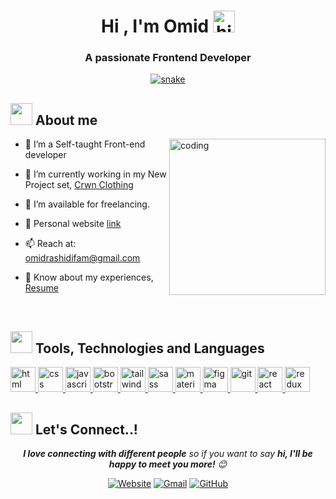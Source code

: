 <h1 align="center"><b>Hi , I'm Omid </b><img src="https://github.com/OmidRashidiFam/OmidRashidiFam/blob/main/files/hi.gif" alt="hi" width="35"></h1>

<h3 align="center">A passionate Frontend Developer</h3>

<div align="center">
	<a href="https://github.com/OmidRashidiFam/OmidRashidiFam">
 		<img src="https://github.com/OmidRashidiFam/OmidRashidiFam/blob/main/files/grid-snake.svg" alt="snake" />
	</a>
</div>

## <img src="https://github.com/OmidRashidiFam/OmidRashidiFam/blob/main/files/about.gif" width="35px"> **About me**

<img align="right" src="https://github.com/OmidRashidiFam/OmidRashidiFam/blob/main/files/coding.gif" alt="coding" width=250px>

- 🌱 I’m a Self-taught Front-end developer

- 🔭 I’m currently working in my New Project
  set, <a href="https://github.com/OmidRashidiFam/crwn-clothing" target="_blank">Crwn Clothing</a>

- 🤝 I’m available for freelancing.

- 📝 Personal website <a href="https://OmidRashidiFam.github.io" target="_blank">link</a>

- 📫 Reach at: <a href="mailto:omidrashidifam@gmail.com">omidrashidifam@gmail.com</a>

- 📄 Know about my experiences, <a href="https://raw.githubusercontent.com/OmidRashidiFam/OmidRashidiFam/main/files/Omid-Rashidifam.pdf" target="_blank">Resume</a>

<br/>

## <img src="https://github.com/OmidRashidiFam/OmidRashidiFam/blob/main/files/code.gif" width="35px"> **Tools, Technologies and Languages**

<a href="https://developer.mozilla.org/en-US/docs/Web/HTML" target="_blank">
	<img height="40" src="https://github.com/OmidRashidiFam/OmidRashidiFam/blob/main/files/html.svg" alt="html">
</a>
<a href="https://developer.mozilla.org/en-US/docs/Web/CSS" target="_blank">
	<img height="40" src="https://github.com/OmidRashidiFam/OmidRashidiFam/blob/main/files/css.svg" alt="css">
</a>
<a href="https://developer.mozilla.org/en-US/docs/Web/JavaScript" target="_blank">
	<img height="40" src="https://github.com/OmidRashidiFam/OmidRashidiFam/blob/main/files/javascript.svg" alt="javascript">
</a>
<a href="https://getbootstrap.com" target="_blank">
	<img height="40" src="https://github.com/OmidRashidiFam/OmidRashidiFam/blob/main/files/bootstrap.svg" alt="bootstrap">
</a>
<a href="https://tailwindcss.com" target="_blank">
	<img height="40" src="https://github.com/OmidRashidiFam/OmidRashidiFam/blob/main/files/tailwind.svg" alt="tailwind">
</a>
<a href="https://sass-lang.com" target="_blank">
	<img height="40" src="https://github.com/OmidRashidiFam/OmidRashidiFam/blob/main/files/sass.svg" alt="sass">
</a>
<a href="https://mui.com" target="_blank">
	<img height="40" src="https://github.com/OmidRashidiFam/OmidRashidiFam/blob/main/files/materialui.svg" alt="material ui">
</a>
<a href="https://figma.com" target="_blank">
	<img height="40" src="https://github.com/OmidRashidiFam/OmidRashidiFam/blob/main/files/figma.svg" alt="figma">
</a>
<a href="https://git-scm.com/" target="_blank">
	<img src="https://github.com/OmidRashidiFam/OmidRashidiFam/blob/main/files/git.svg" width="40" height="40" alt="git">
</a>
<a href="https://reactjs.org" target="_blank">
	<img height="40" src="https://github.com/OmidRashidiFam/OmidRashidiFam/blob/main/files/react.svg" alt="react">
</a>
<a href="https://react-redux.js.org" target="_blank">
	<img height="40" src="https://github.com/OmidRashidiFam/OmidRashidiFam/blob/main/files/redux.svg" alt="redux">
</a>
<!-- <a href="https://typescriptlang.org" target="_blank">
	<img height="40" src="https://github.com/OmidRashidiFam/OmidRashidiFam/blob/main/files/typescript.svg" alt="typescript">
</a> -->
<!-- <a href="https://nextjs.org" target="_blank">
	<img height="40" src="https://github.com/OmidRashidiFam/OmidRashidiFam/blob/main/files/nextjs.svg" alt="next js">
</a> -->

## <img src="https://github.com/OmidRashidiFam/OmidRashidiFam/blob/main/files/handshake.gif" width="35px"> **Let's Connect..!**

<p align="center">
	<em><b>I love connecting with different people</b> so if you want to say <b>hi, I'll be happy to meet you more!</b> 😊</em>
</p>

<p align="center">
	<a target="_blank" href="https://OmidRashidiFam.github.io"><img src="https://github.com/OmidRashidiFam/OmidRashidiFam/blob/main/files/website.png" alt="Website"/></a>
	<a target="_blank" href="mailto:omidrashidifam@gmail.com"><img src="https://github.com/OmidRashidiFam/OmidRashidiFam/blob/main/files/gmail.png" alt="Gmail"/></a>
	<a target="_blank" href="https://github.com/OmidRashidiFam"><img src="https://github.com/OmidRashidiFam/OmidRashidiFam/blob/main/files/github.png" alt="GitHub"/></a>
	<!-- <a target="_blank" href="https://linkedin.com/in/mohammadrezashahbazi"><img src="https://github.com/OmidRashidiFam/OmidRashidiFam/blob/main/files/linkedin.png" alt="LinkedIn"/></a> -->
</p>
